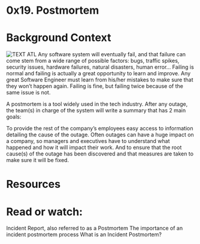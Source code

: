 # 0x19. Postmortem

# Background Context

![TEXT ATL](https://s3.amazonaws.com/intranet-projects-files/holbertonschool-sysadmin_devops/294/tWUPWmR.png)
Any software system will eventually fail, and that failure can come stem from a wide range of possible factors: bugs, traffic spikes, security issues, hardware failures, natural disasters, human error… Failing is normal and failing is actually a great opportunity to learn and improve. Any great Software Engineer must learn from his/her mistakes to make sure that they won’t happen again. Failing is fine, but failing twice because of the same issue is not.

A postmortem is a tool widely used in the tech industry. After any outage, the team(s) in charge of the system will write a summary that has 2 main goals:

To provide the rest of the company’s employees easy access to information detailing the cause of the outage. Often outages can have a huge impact on a company, so managers and executives have to understand what happened and how it will impact their work.
And to ensure that the root cause(s) of the outage has been discovered and that measures are taken to make sure it will be fixed.
# Resources
# Read or watch:

Incident Report, also referred to as a Postmortem
The importance of an incident postmortem process
What is an Incident Postmortem?
